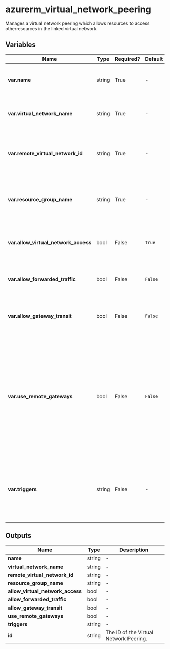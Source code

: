 # azurerm_virtual_network_peering

Manages a virtual network peering which allows resources to access otherresources in the linked virtual network.

## Variables

| Name | Type | Required? |  Default  |  Description |
| ---- | ---- | --------- |  ----------- | ----------- |
| **var.name** | string | True | -  |  The name of the virtual network peering. Changing this forces a new resource to be created. | 
| **var.virtual_network_name** | string | True | -  |  The name of the virtual network. Changing this forces a new resource to be created. | 
| **var.remote_virtual_network_id** | string | True | -  |  The full Azure resource ID of the remote virtual network. Changing this forces a new resource to be created. | 
| **var.resource_group_name** | string | True | -  |  The name of the resource group in which to create the virtual network peering. Changing this forces a new resource to be created. | 
| **var.allow_virtual_network_access** | bool | False | `True`  |  Controls if the VMs in the remote virtual network can access VMs in the local virtual network. Defaults to `true`. | 
| **var.allow_forwarded_traffic** | bool | False | `False`  |  Controls if forwarded traffic from VMs in the remote virtual network is allowed. Defaults to `false`. | 
| **var.allow_gateway_transit** | bool | False | `False`  |  Controls gatewayLinks can be used in the remote virtual network’s link to the local virtual network. Defaults to `false`. | 
| **var.use_remote_gateways** | bool | False | `False`  |  Controls if remote gateways can be used on the local virtual network. If the flag is set to `true`, and `allow_gateway_transit` on the remote peering is also `true`, virtual network will use gateways of remote virtual network for transit. Only one peering can have this flag set to `true`. This flag cannot be set if virtual network already has a gateway. Defaults to `false`. | 
| **var.triggers** | string | False | -  |  A mapping of key values pairs that can be used to sync network routes from the remote virtual network to the local virtual network. See [the trigger example](https://registry.terraform.io/providers/hashicorp/azurerm/latest/docs/resources/virtual_network_peering#example-usage-triggers) for an example on how to set it up. | 



## Outputs

| Name | Type | Description |
| ---- | ---- | --------- | 
| **name** | string  | - | 
| **virtual_network_name** | string  | - | 
| **remote_virtual_network_id** | string  | - | 
| **resource_group_name** | string  | - | 
| **allow_virtual_network_access** | bool  | - | 
| **allow_forwarded_traffic** | bool  | - | 
| **allow_gateway_transit** | bool  | - | 
| **use_remote_gateways** | bool  | - | 
| **triggers** | string  | - | 
| **id** | string  | The ID of the Virtual Network Peering. | 